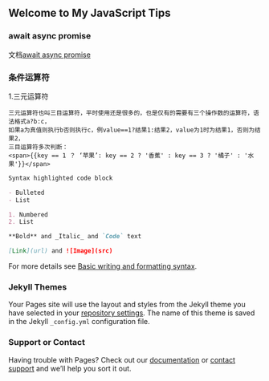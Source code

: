 ## Welcome to My JavaScript Tips

### await async promise

文档[await async promise](http://caibaojian.com/asyncawait.html)

### 条件运算符
1.三元运算符
```
三元运算符也叫三目运算符，平时使用还是很多的，也是仅有的需要有三个操作数的运算符，语法格式a?b:c，
如果a为真值则执行b否则执行c，例value==1?结果1:结果2，value为1时为结果1，否则为结果2，
三目运算符多次判断：
<span>{{key == 1 ？ ‘苹果’: key == 2 ? '香蕉' : key == 3 ? '橘子' : '水果'}}</span>
```
```markdown
Syntax highlighted code block

- Bulleted
- List

1. Numbered
2. List

**Bold** and _Italic_ and `Code` text

[Link](url) and ![Image](src)
```

For more details see [Basic writing and formatting syntax](https://docs.github.com/en/github/writing-on-github/getting-started-with-writing-and-formatting-on-github/basic-writing-and-formatting-syntax).

### Jekyll Themes

Your Pages site will use the layout and styles from the Jekyll theme you have selected in your [repository settings](https://github.com/dss-time/NewWorld21.github.io/settings/pages). The name of this theme is saved in the Jekyll `_config.yml` configuration file.

### Support or Contact

Having trouble with Pages? Check out our [documentation](https://docs.github.com/categories/github-pages-basics/) or [contact support](https://support.github.com/contact) and we’ll help you sort it out.

